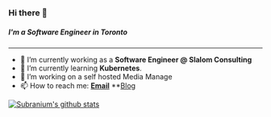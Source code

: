 ### Hi there 👋
##### I'm a Software Engineer in Toronto
---

- 🔭 I’m currently working as a **Software Engineer @ Slalom Consulting**
- 🌱 I’m currently learning **Kubernetes**.
- 👯 I’m working on a self hosted Media Manage
- 📫 How to reach me:
  **[Email](mailto:safderareepattamannil@gmail.com)**
  **[Blog](https://www.colorcoder.dev/)

[![Subranium's github stats](https://github-readme-stats.vercel.app/api?username=safderareepattamannil&show_icons=true&theme=merko)](https://github.com/anuraghazra/github-readme-stats)
<br>
